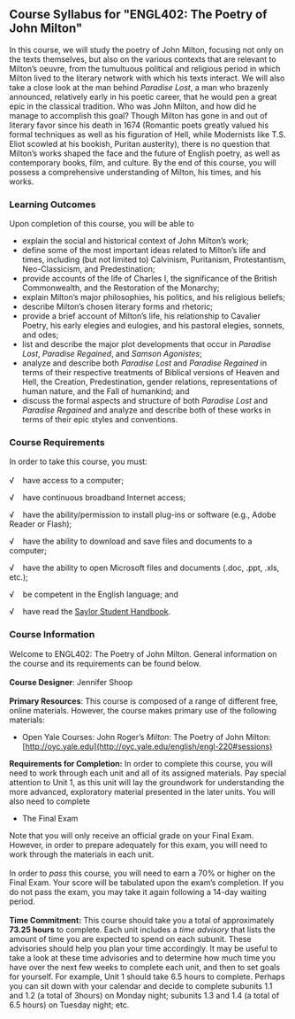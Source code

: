 Course Syllabus for "ENGL402: The Poetry of John Milton"
--------------------------------------------------------

In this course, we will study the poetry of John Milton, focusing not
only on the texts themselves, but also on the various contexts that are
relevant to Milton’s oeuvre, from the tumultuous political and religious
period in which Milton lived to the literary network with which his
texts interact. We will also take a close look at the man behind
*Paradise Lost*, a man who brazenly announced, relatively early in his
poetic career, that he would pen a great epic in the classical
tradition. Who was John Milton, and how did he manage to accomplish this
goal? Though Milton has gone in and out of literary favor since his
death in 1674 (Romantic poets greatly valued his formal techniques as
well as his figuration of Hell, while Modernists like T.S. Eliot scowled
at his bookish, Puritan austerity), there is no question that Milton’s
works shaped the face and the future of English poetry, as well as
contemporary books, film, and culture. By the end of this course, you
will possess a comprehensive understanding of Milton, his times, and his
works.

### Learning Outcomes

Upon completion of this course, you will be able to  

-   explain the social and historical context of John Milton’s work;
-   define some of the most important ideas related to Milton’s life and
    times, including (but not limited to) Calvinism, Puritanism,
    Protestantism, Neo-Classicism, and Predestination;
-   provide accounts of the life of Charles I, the significance of the
    British Commonwealth, and the Restoration of the Monarchy;
-   explain Milton’s major philosophies, his politics, and his religious
    beliefs;
-   describe Milton’s chosen literary forms and rhetoric;
-   provide a brief account of Milton’s life, his relationship to
    Cavalier Poetry, his early elegies and eulogies, and his pastoral
    elegies, sonnets, and odes;
-   list and describe the major plot developments that occur in
    *Paradise Lost*, *Paradise Regained*, and *Samson Agonistes*;
-   analyze and describe both *Paradise Lost* and *Paradise Regained* in
    terms of their respective treatments of Biblical versions of Heaven
    and Hell, the Creation, Predestination, gender relations,
    representations of human nature, and the Fall of humankind; and
-   discuss the formal aspects and structure of both *Paradise Lost* and
    *Paradise Regained* and analyze and describe both of these works in
    terms of their epic styles and conventions.

### Course Requirements

In order to take this course, you must:  
    
 √    have access to a computer;   
  
 √    have continuous broadband Internet access;   
  
 √    have the ability/permission to install plug-ins or software (e.g.,
Adobe Reader or Flash);   
  
 √    have the ability to download and save files and documents to a
computer;   
  
 √    have the ability to open Microsoft files and documents (.doc,
.ppt, .xls, etc.);   
  
 √    be competent in the English language; and  
  
 √    have read the [Saylor Student
Handbook](http://www.saylor.org/site/wp-content/uploads/2012/05/Saylor-StudentHandbook.pdf).

### Course Information

Welcome to ENGL402: The Poetry of John Milton. General information on
the course and its requirements can be found below.  
    
 **Course Designer**: Jennifer Shoop  
    
 **Primary Resources**: This course is composed of a range of different
free, online materials. However, the course makes primary use of the
following materials:  

-   Open Yale Courses: John Roger’s *Milton*: The Poetry of John Milton:
    [http://oyc.yale.edu](http://oyc.yale.edu/english/engl-220#sessions)

**Requirements for Completion:** In order to complete this course, you
will need to work through each unit and all of its assigned materials.
Pay special attention to Unit 1, as this unit will lay the groundwork
for understanding the more advanced, exploratory material presented in
the later units. You will also need to complete  

-   The Final Exam

Note that you will only receive an official grade on your Final Exam.
However, in order to prepare adequately for this exam, you will need to
work through the materials in each unit.  
    
 In order to *pass* this course, you will need to earn a 70% or higher
on the Final Exam. Your score will be tabulated upon the exam’s
completion. If you do not pass the exam, you may take it again following
a 14-day waiting period.  
    
 **Time Commitment:** This course should take you a total of
approximately **73.25 hours** to complete. Each unit includes a *time
advisory* that lists the amount of time you are expected to spend on
each subunit. These advisories should help you plan your time
accordingly. It may be useful to take a look at these time advisories
and to determine how much time you have over the next few weeks to
complete each unit, and then to set goals for yourself. For example,
Unit 1 should take 6.5 hours to complete. Perhaps you can sit down with
your calendar and decide to complete subunits 1.1 and 1.2 (a total of
3hours) on Monday night; subunits 1.3 and 1.4 (a total of 6.5 hours) on
Tuesday night; etc.  
    

